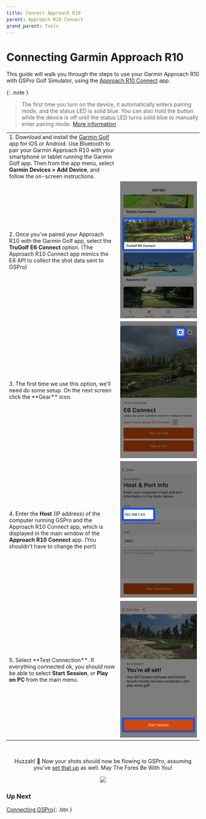 ```yaml
---
title: Connect Approach R10
parent: Approach R10 Connect
grand_parent: Tools
---
```


# Connecting Garmin Approach R10

This guide will walk you through the steps to use your Garmin Approach R10 with GSPro Golf Simulator, using the [Approach R10 Connect](/tools/approach-r10-connect/) app.

{: .note }

> The first time you turn on the device, it automatically enters pairing mode, and the status LED is solid blue. You can also hold the button while the device is off until the status LED turns solid blue to manually enter pairing mode. [More information](https://tinyurl.com/yzwh468u)

<table>
  <tr>
    <td>
      1. Download and install the <a href="https://www.garmin.com/en-US/p/590068" target="_blank">Garmin Golf</a> app for iOS or Android. Use Bluetooth to pair your Garmin Approach R10 with your smartphone or tablet running the Garmin Golf app. Then from the app menu, select <b>Garmin Devices > Add Device</b>, and follow the on-screen instructions.
    </td>
    <td>&nbsp;</td>
  </tr>
  <tr>
    <td>
    2. Once you've paired your Approach R10 with the Garmin Golf app, select the <b>TruGolf E6 Connect</b> option. (The Approach R10 Connect app mimics the E6 API to collect the shot data sent to GSPro)
    </td>
    <td halign="center" width="200">
      <a href="/assets/garmin-golf/1-e6-option.jpg" target="_blank">
        <img src="/assets/garmin-golf/1-e6-option.jpg" width="100%" />
      </a>
    </td>
  </tr>
  <tr>
    <td>
3. The first time we use this option, we'll need do some setup. On the next screen click the **Gear** icon.
    </td>
    <td halign="center">
      <a href="/assets/garmin-golf/2-e6-settings.jpg" target="_blank">
        <img src="/assets/garmin-golf/2-e6-settings.jpg" width="100%" />
      </a>
    </td>
  </tr>
  <tr>
    <td>
4. Enter the <b>Host</b> (IP address) of the computer running GSPro and the Approach R10 Connect app, which is displayed in the main window of the <b>Approach R10 Connect</b> app. (You shouldn't have to change the port)
    </td>
    <td halign="center">
      <a href="/assets/garmin-golf/3-e6-ip.jpg" target="_blank">
        <img src="/assets/garmin-golf/3-e6-ip.jpg" height="100%" />
      </a>
    </td>
  </tr>
  <tr>
    <td>
5. Select **Test Connection**. If everything connected ok, you should now be able to select <b>Start Session</b>, or <b>Play on PC</b> from the main menu.
    </td>
    <td halign="center">
      <a href="/assets/garmin-golf/4-e6-start.jpg" target="_blank">
        <img src="/assets/garmin-golf/4-e6-start.jpg" height="100%" />
      </a>
    </td>
  </tr>

</table>

<br />

<div style="text-align: center;">
  <p>Huzzah! 🎉 Now your shots should now be flowing to GSPro, assuming you've <a href="gspro.html">set that up</a> as well. May The Fores Be With You!</p>
  <img src="https://media.giphy.com/media/l23bRTPezLRZz0ks58/giphy.gif" width="300" />
</div>

### Up Next

[Connecting GSPro](./gspro.html){: .btn }
